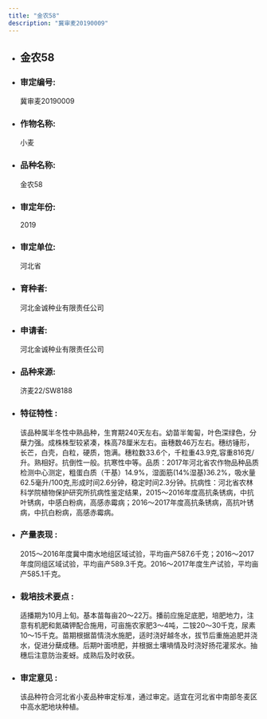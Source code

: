 ```yaml
---
title: "金农58"
description: "冀审麦20190009"
---
```

* ## 金农58
* ###  审定编号:  
   冀审麦20190009

*  ### 作物名称:  
   小麦

*   ###  品种名称: 
    金农58

*   ### 审定年份: 
    2019

*   ### 审定单位:  
    河北省

*   ### 育种者:  
    河北金诚种业有限责任公司

*   ### 申请者:  
    河北金诚种业有限责任公司

*   ### 品种来源:  
    济麦22/SW8188

*   ### 特征特性 : 
    该品种属半冬性中熟品种，生育期240天左右。幼苗半匍匐，叶色深绿色，分蘖力强。成株株型较紧凑，株高78厘米左右。亩穗数46万左右。穗纺锤形，长芒，白壳，白粒，硬质，饱满。穗粒数33.6个，千粒重43.9克,容重816克/升。熟相好。抗倒性一般。抗寒性中等。品质：2017年河北省农作物品种品质检测中心测定，粗蛋白质（干基）14.9%，湿面筋(14%湿基)36.2%，吸水量62.5毫升/100克,形成时间2.6分钟，稳定时间2.3分钟。抗病性：河北省农林科学院植物保护研究所抗病性鉴定结果，2015～2016年度高抗条锈病，中抗叶锈病，中感白粉病，高感赤霉病；2016～2017年度高抗条锈病，高抗叶锈病，中抗白粉病，高感赤霉病。 

*   ### 产量表现 : 
    2015～2016年度冀中南水地组区域试验，平均亩产587.6千克；2016～2017年度同组区域试验，平均亩产589.3千克。2016～2017年度生产试验，平均亩产585.1千克。

*   ### 栽培技术要点 : 
    适播期为10月上旬。基本苗每亩20～22万。播前应施足底肥，培肥地力，注意有机肥和氮磷钾配合施用，可亩施农家肥3～4吨，二铵20～30千克，尿素10～15千克。苗期根据苗情浇水施肥，适时浇好越冬水，拔节后重施追肥并浇水，促进分蘖成穗。后期叶面喷肥，并根据土壤墒情及时浇好扬花灌浆水。抽穗后注意防治麦蚜。成熟后及时收获。 

*   ### 审定意见 : 
    该品种符合河北省小麦品种审定标准，通过审定。适宜在河北省中南部冬麦区中高水肥地块种植。
